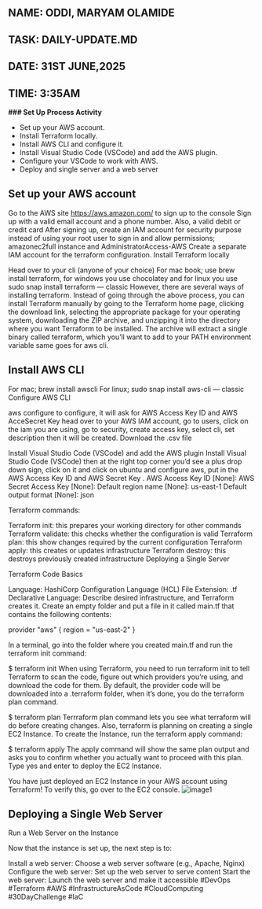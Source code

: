 ## NAME: ODDI, MARYAM OLAMIDE
## TASK: DAILY-UPDATE.MD
## DATE: 31ST JUNE,2025
## TIME: 3:35AM

**### Set Up Process Activity**
   - Set up your AWS account.
   - Install Terraform locally.
   - Install AWS CLI and configure it.
   - Install Visual Studio Code (VSCode) and add the AWS plugin.
   - Configure your VSCode to work with AWS.
   - Deploy and single server and a web server

## Set up your AWS account

Go to the AWS site https://aws.amazon.com/ to sign up to the console
Sign up with a valid email account and a phone number. Also, a valid debit or credit card
After signing up, create an IAM account for security purpose instead of using your root user to sign in and allow permissions; amazonec2full instance and AdministratorAccess-AWS
Create a separate IAM account for the terraform configuration.
Install Terraform locally

Head over to your cli (anyone of your choice)
For mac book; use brew install terraform, for windows you use chocolatey and for linux you use sudo snap install terraform — classic
However, there are several ways of installing terraform. Instead of going through the above process, you can install Terraform manually by going to the Terraform home page, clicking the download link, selecting the appropriate package for your operating system, downloading the ZIP archive, and unzipping it into the directory where you want Terraform to be installed. The archive will extract a single binary called terraform, which you’ll want to add to your PATH environment variable same goes for aws cli.

## Install AWS CLI

For mac; brew install awscli
For linux; sudo snap install aws-cli — classic
Configure AWS CLI

aws configure to configure, it will ask for AWS Access Key ID and AWS AcceSecret Key
head over to your AWS IAM account, go to users, click on the iam you are using, go to security, create access key, select cli, set description then it will be created. Download the .csv file

Install Visual Studio Code (VSCode) and add the AWS plugin
Install Visual Studio Code (VSCode) then at the right top corner you’d see a plus drop down sign, click on it and click on ubuntu and configure aws, put in the AWS Access Key ID and AWS Secret Key .
AWS Access Key ID [None]:
AWS Secret Access Key [None]:
Default region name [None]: us-east-1
Default output format [None]: json

Terraform commands:

Terraform init: this prepares your working directory for other commands
Terraform validate: this checks whether the configuration is valid
Terraform plan: this show changes required by the current configuration
Terraform apply: this creates or updates infrastructure
Terraform destroy: this destroys previously created infrastructure
Deploying a Single Server

Terraform Code Basics

Language: HashiCorp Configuration Language (HCL)
File Extension: .tf
Declarative Language: Describe desired infrastructure, and Terraform creates it.
Create an empty folder and put a file in it called main.tf
that contains the following contents:

provider "aws" {
region = "us-east-2"
}

In a terminal, go into the folder where you created main.tf and run the
terraform init command:

$ terraform init
When using Terraform, you need to run terraform init to tell Terraform to scan the code, figure out which providers you’re using, and download the code for them. By default, the provider code will be downloaded into a
.terraform folder, when it’s done, you do the terraform plan command.

$ terraform plan
Terrraform plan command lets you see what terraform will do before creating changes. Also, terraform is planning on creating
a single EC2 Instance. To create the Instance, run the terraform apply command:

$ terraform apply
The apply command will show the same plan output and
asks you to confirm whether you actually want to proceed with this plan. Type yes and enter to deploy the EC2 Instance.

You have just deployed an EC2 Instance in your AWS account using
Terraform! To verify this, go over to the EC2 console.
![image1](./image/)

## Deploying a Single Web Server

Run a Web Server on the Instance

Now that the instance is set up, the next step is to:

Install a web server: Choose a web server software (e.g., Apache, Nginx)
Configure the web server: Set up the web server to serve content
Start the web server: Launch the web server and make it accessible
#DevOps #Terraform #AWS #InfrastructureAsCode #CloudComputing #30DayChallenge #IaC
